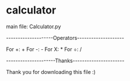 # calculator
main file: Calculator.py

--------------------Operators--------------------

  For +: +
    For -: -
      For X: *
        For	÷: /


---------------------Thanks----------------------

Thank you for downloading this file :)
